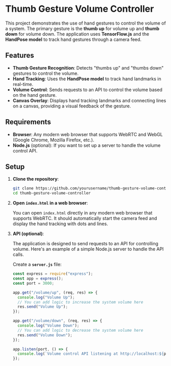 # Thumb Gesture Volume Controller 

This project demonstrates the use of hand gestures to control the volume of a system. The primary gesture is the **thumb up** for volume up and **thumb down** for volume down. The application uses **TensorFlow.js** and the **HandPose model** to track hand gestures through a camera feed.

## Features

- **Thumb Gesture Recognition**: Detects "thumbs up" and "thumbs down" gestures to control the volume.
- **Hand Tracking**: Uses the **HandPose model** to track hand landmarks in real-time.
- **Volume Control**: Sends requests to an API to control the volume based on the hand gesture.
- **Canvas Overlay**: Displays hand tracking landmarks and connecting lines on a canvas, providing a visual feedback of the gesture.

## Requirements

- **Browser**: Any modern web browser that supports WebRTC and WebGL (Google Chrome, Mozilla Firefox, etc.).
- **Node.js** (optional): If you want to set up a server to handle the volume control API.

## Setup

1. **Clone the repository**:

    ```bash
    git clone https://github.com/yourusername/thumb-gesture-volume-controller.git
    cd thumb-gesture-volume-controller
    ```

2. **Open `index.html` in a web browser**:

   You can open `index.html` directly in any modern web browser that supports WebRTC. It should automatically start the camera feed and display the hand tracking with dots and lines.

3. **API (optional)**:

   The application is designed to send requests to an API for controlling volume. Here's an example of a simple Node.js server to handle the API calls.

   Create a **`server.js`** file:

   ```javascript
   const express = require("express");
   const app = express();
   const port = 3000;

   app.get("/volume/up", (req, res) => {
     console.log("Volume Up");
     // You can add logic to increase the system volume here
     res.send("Volume Up");
   });

   app.get("/volume/down", (req, res) => {
     console.log("Volume Down");
     // You can add logic to decrease the system volume here
     res.send("Volume Down");
   });

   app.listen(port, () => {
     console.log(`Volume control API listening at http://localhost:${port}`);
   });

